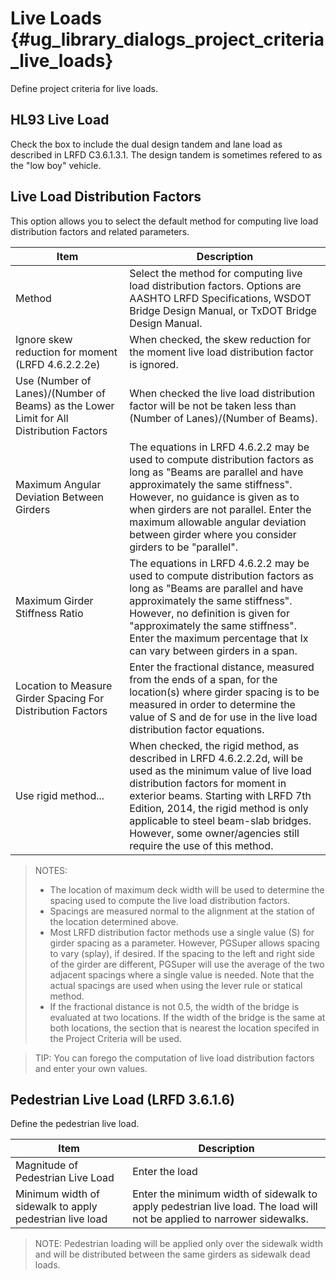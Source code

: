 Live Loads {#ug_library_dialogs_project_criteria_live_loads}
==============================================
Define project criteria for live loads.

HL93 Live Load
---------------
Check the box to include the dual design tandem and lane load as described in LRFD C3.6.1.3.1. The design tandem is sometimes refered to as the "low boy" vehicle.

Live Load Distribution Factors
-------------------------------
This option allows you to select the default method for computing live load distribution factors and related parameters.

Item | Description
-----|----------------
Method | Select the method for computing live load distribution factors. Options are AASHTO LRFD Specifications,  WSDOT Bridge Design Manual, or TxDOT Bridge Design Manual.
Ignore skew reduction for moment (LRFD 4.6.2.2.2e) | When checked, the skew reduction for the moment live load distribution factor is ignored.
Use (Number of Lanes)/(Number of Beams) as the Lower Limit for All Distribution Factors | When checked the live load distribution factor will be not be taken less than (Number of Lanes)/(Number of Beams).
Maximum Angular Deviation Between Girders | The equations in LRFD 4.6.2.2 may be used to compute distribution factors as long as "Beams are parallel and have approximately the same stiffness". However, no guidance is given as to when girders are not parallel. Enter the maximum allowable angular deviation between girder where you consider girders to be "parallel". 
Maximum Girder Stiffness Ratio | The equations in LRFD 4.6.2.2 may be used to compute distribution factors as long as "Beams are parallel and have approximately the same stiffness". However, no definition is given for "approximately the same stiffness". Enter the maximum percentage that Ix can vary between girders in a span.
Location to Measure Girder Spacing For Distribution Factors | Enter the fractional distance, measured from the ends of a span, for the location(s) where girder spacing is to be measured in order to determine the value of S and de for use in the live load distribution factor equations.
Use rigid method... | When checked, the rigid method, as described in LRFD 4.6.2.2.2d, will be used as the minimum value of live load distribution factors for moment in exterior beams. Starting with LRFD 7th Edition, 2014, the rigid method is only applicable to steel beam-slab bridges. However, some owner/agencies still require the use of this method.

> NOTES:
> * The location of maximum deck width will be used to determine the spacing used to compute the live load distribution factors.
> * Spacings are measured normal to the alignment at the station of the location determined above.
> * Most LRFD distribution factor methods use a single value (S) for girder spacing as a parameter. However, PGSuper allows spacing to vary (splay), if desired. If the spacing to the left and right side of the girder are different, PGSuper will use the average of the two adjacent spacings where a single value is needed. Note that the actual spacings are used when using the lever rule or statical method.
> * If the fractional distance is not 0.5, the width of the bridge is evaluated at two locations. If the width of the bridge is the same at both locations, the section that is nearest the location specifed in the Project Criteria will be used.

> TIP: You can forego the computation of live load distribution factors and enter your own values.
 
Pedestrian Live Load (LRFD 3.6.1.6)
------------------------------------
Define the pedestrian live load.

Item | Description
-----|-------------
Magnitude of Pedestrian Live Load | Enter the load
Minimum width of sidewalk to apply pedestrian live load | Enter the minimum width of sidewalk to apply pedestrian live load. The load will not be applied to narrower sidewalks.

> NOTE: Pedestrian loading will be applied only over the sidewalk width and will be distributed between the same girders as sidewalk dead loads.
